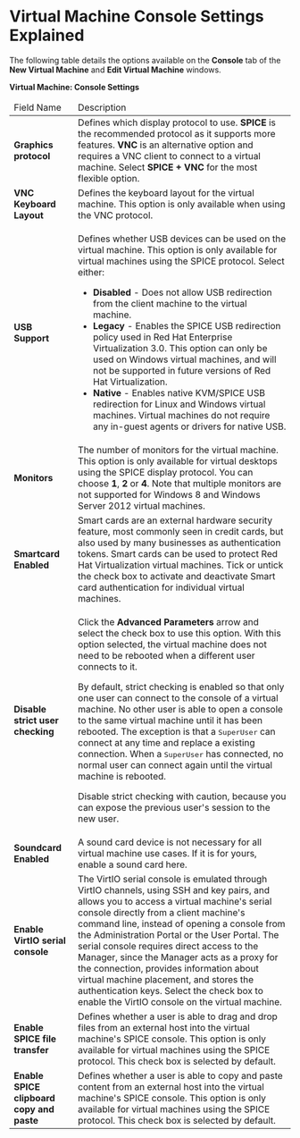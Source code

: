 # Virtual Machine Console Settings Explained

The following table details the options available on the **Console** tab of the **New Virtual Machine** and **Edit Virtual Machine** windows.

**Virtual Machine: Console Settings**

<table>
 <thead>
  <tr>
   <td>Field Name</td>
   <td>Description</td>
  </tr>
 </thead>
 <tbody>
  <tr>
   <td><b>Graphics protocol</b></td>
   <td>Defines which display protocol to use. <b>SPICE</b> is the recommended protocol as it supports more features. <b>VNC</b> is an alternative option and requires a VNC client to connect to a virtual machine. Select <b>SPICE + VNC</b> for the most flexible option.</td>
  </tr>
  <tr>
   <td><b>VNC Keyboard Layout</b></td>
   <td>Defines the keyboard layout for the virtual machine. This option is only available when using the VNC protocol.</td>
  </tr>
  <tr>
   <td><b>USB Support</b></td>
   <td>
    <p>Defines whether USB devices can be used on the virtual machine. This option is only available for virtual machines using the SPICE protocol. Select either:</p>
    <ul>
     <li><b>Disabled</b> - Does not allow USB redirection from the client machine to the virtual machine.</li>
     <li><b>Legacy</b> - Enables the SPICE USB redirection policy used in Red Hat Enterprise Virtualization 3.0. This option can only be used on Windows virtual machines, and will not be supported in future versions of Red Hat Virtualization.</li>
     <li><b>Native</b> - Enables native KVM/SPICE USB redirection for Linux and Windows virtual machines. Virtual machines do not require any in-guest agents or drivers for native USB.</li>
    </ul>
   </td>
  </tr>
  <tr>
   <td><b>Monitors</b></td>
   <td>The number of monitors for the virtual machine. This option is only available for virtual desktops using the SPICE display protocol. You can choose <b>1</b>, <b>2</b> or <b>4</b>. Note that multiple monitors are not supported for Windows 8 and Windows Server 2012 virtual machines.</td>
  </tr>
  <tr>
   <td><b>Smartcard Enabled</b></td>
   <td>Smart cards are an external hardware security feature, most commonly seen in credit cards, but also used by many businesses as authentication tokens. Smart cards can be used to protect Red Hat Virtualization virtual machines. Tick or untick the check box to activate and deactivate Smart card authentication for individual virtual machines.</td>
  </tr>
  <tr>
   <td><b>Disable strict user checking</b></td>
   <td>
    <p>Click the <b>Advanced Parameters</b> arrow and select the check box to use this option. With this option selected, the virtual machine does not need to be rebooted when a different user connects to it.</p>
    <p>By default, strict checking is enabled so that only one user can connect to the console of a virtual machine. No other user is able to open a console to the same virtual machine until it has been rebooted. The exception is that a <tt>SuperUser</tt> can connect at any time and replace a existing connection. When a <tt>SuperUser</tt> has connected, no normal user can connect again until the virtual machine is rebooted.</p>
    <p>Disable strict checking with caution, because you can expose the previous user's session to the new user.</p>
   </td>
  </tr>
  <tr>
   <td><b>Soundcard Enabled</b></td>
   <td>A sound card device is not necessary for all virtual machine use cases. If it is for yours, enable a sound card here.</td>
  </tr>
  <tr>
   <td><b>Enable VirtIO serial console</b></td>
   <td>The VirtIO serial console is emulated through VirtIO channels, using SSH and key pairs, and allows you to access a virtual machine's serial console directly from a client machine's command line, instead of opening a console from the Administration Portal or the User Portal. The serial console requires direct access to the Manager, since the Manager acts as a proxy for the connection, provides information about virtual machine placement, and stores the authentication keys. Select the check box to enable the VirtIO console on the virtual machine.</td>
  </tr>
  <tr>
   <td><b>Enable SPICE file transfer</b></td>
   <td>Defines whether a user is able to drag and drop files from an external host into the virtual machine's SPICE console. This option is only available for virtual machines using the SPICE protocol. This check box is selected by default.</td>
  </tr>
  <tr>
   <td><b>Enable SPICE clipboard copy and paste</b></td>
   <td>Defines whether a user is able to copy and paste content from an external host into the virtual machine's SPICE console. This option is only available for virtual machines using the SPICE protocol. This check box is selected by default.</td>
  </tr>
 </tbody>
</table>
